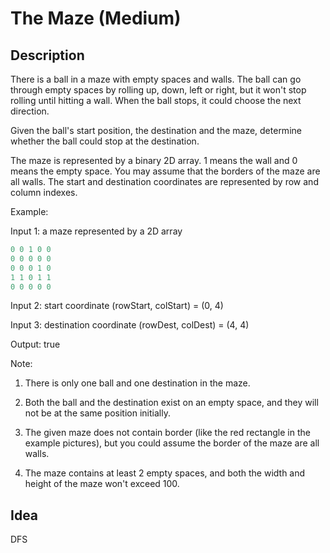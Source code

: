 # The Maze (Medium)
## Description
There is a ball in a maze with empty spaces and walls. The ball can go through empty spaces by rolling up, down, left or right, but it won't stop rolling until hitting a wall. When the ball stops, it could choose the next direction.

Given the ball's start position, the destination and the maze, determine whether the ball could stop at the destination.

The maze is represented by a binary 2D array. 1 means the wall and 0 means the empty space. You may assume that the borders of the maze are all walls. The start and destination coordinates are represented by row and column indexes.

Example:

Input 1: a maze represented by a 2D array
```python
0 0 1 0 0
0 0 0 0 0
0 0 0 1 0
1 1 0 1 1
0 0 0 0 0
```

Input 2: start coordinate (rowStart, colStart) = (0, 4)

Input 3: destination coordinate (rowDest, colDest) = (4, 4)

Output: true

Note:

1. There is only one ball and one destination in the maze.

2. Both the ball and the destination exist on an empty space, and they will not be at the same position initially.

3. The given maze does not contain border (like the red rectangle in the example pictures), but you could assume the border of the maze are all walls.

4. The maze contains at least 2 empty spaces, and both the width and height of the maze won't exceed 100.

## Idea
DFS